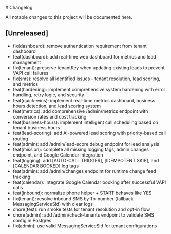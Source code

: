 \# Changelog

All notable changes to this project will be documented here.

## [Unreleased]
- fix(dashboard): remove authentication requirement from tenant dashboard
- feat(dashboard): add real-time web dashboard for metrics and lead management
- fix(tenant): preserve tenantKey when updating existing leads to prevent VAPI call failures
- fix(sms): resolve all identified issues - tenant resolution, lead scoring, and metrics
- feat(hardening): implement comprehensive system hardening with error handling, retry logic, and security
- feat(quick-wins): implement real-time metrics dashboard, business hours detection, and lead scoring system
- feat(metrics): add comprehensive /admin/metrics endpoint with conversion rates and cost tracking
- feat(business-hours): implement intelligent call scheduling based on tenant business hours
- feat(lead-scoring): add AI-powered lead scoring with priority-based call routing
- feat(admin): add /admin/lead-score debug endpoint for lead analysis
- feat(mission): complete all missing logging tags, admin changes endpoint, and Google Calendar integration
- feat(logging): add [AUTO-CALL TRIGGER], [IDEMPOTENT SKIP], and [CALENDAR BOOKED] log tags
- feat(admin): add /admin/changes endpoint for runtime change feed tracking
- feat(calendar): integrate Google Calendar booking after successful VAPI calls
- feat(inbound): normalize phone helper + START behaves like YES
- fix(tenant): resolve inbound SMS by To-number (fallback MessagingServiceSid) with clear logs
- chore(test): run smoke tests for tenant resolution and opt-in flow
- chore(admin): add /admin/check-tenants endpoint to validate SMS config in Postgres
- fix(admin): use valid MessagingServiceSid for tenant configurations

